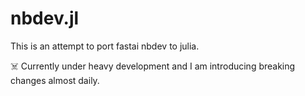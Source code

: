 # nbdev.jl
This is an attempt to port fastai nbdev to julia.

☠️ Currently under heavy development and I am introducing breaking changes almost daily.

